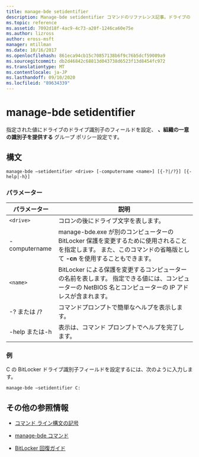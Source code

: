 ```yaml
---
title: manage-bde setidentifier
description: Manage-bde setidentifier コマンドのリファレンス記事。ドライブの [ドライブ識別子] フィールドを、[組織の一意の識別子を指定してくださいグループポリシー] 設定で指定された値に設定します。
ms.topic: reference
ms.assetid: 7092d18f-4ac9-4c73-a20f-1246ca60e75e
ms.author: lizross
author: eross-msft
manager: mtillman
ms.date: 10/16/2017
ms.openlocfilehash: 861eca94cb15c70857138b6f9c76b5dcf59089a9
ms.sourcegitcommit: db2d46842c68813d043738d6523f13d8454fc972
ms.translationtype: MT
ms.contentlocale: ja-JP
ms.lasthandoff: 09/10/2020
ms.locfileid: "89634339"
---
```

# <a name="manage-bde-setidentifier"></a>manage-bde setidentifier

指定された値にドライブのドライブ識別子のフィールドを設定、 **、組織の一意の識別子を提供する** グループ ポリシー設定です。

## <a name="syntax"></a>構文

```
manage-bde –setidentifier <drive> [-computername <name>] [{-?|/?}] [{-help|-h}]
```

### <a name="parameters"></a>パラメーター

| パラメーター | 説明 |
| --------- | ----------- |
| `<drive>` | コロンの後にドライブ文字を表します。 |
| -computername | manage-bde.exe が別のコンピューターの BitLocker 保護を変更するために使用されることを指定します。 また、このコマンドの省略版として **-cn** を使用することもできます。 |
| `<name>` | BitLocker による保護を変更するコンピューターの名前を表します。 指定できる値には、コンピューターの NetBIOS 名とコンピューターの IP アドレスが含まれます。 |
| -? または /? | コマンドプロンプトで簡単なヘルプを表示します。 |
| -help または-h | 表示は、コマンド プロンプトでヘルプを完了します。 |

### <a name="examples"></a>例

C の BitLocker ドライブ識別子フィールドを設定するには、次のように入力します。

```
manage-bde –setidentifier C:
```

## <a name="additional-references"></a>その他の参照情報

- [コマンド ライン構文の記号](command-line-syntax-key.md)

- [manage-bde コマンド](manage-bde.md)

- [BitLocker 回復ガイド](/windows/security/information-protection/bitlocker/bitlocker-recovery-guide-plan)
